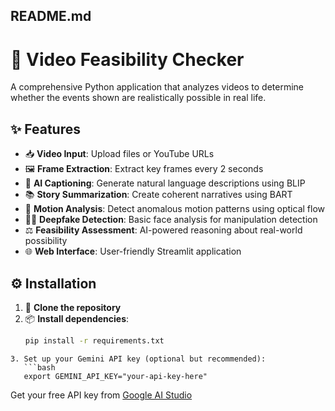 ## README.md
# 🎥 Video Feasibility Checker

A comprehensive Python application that analyzes videos to determine whether the events shown are realistically possible in real life.

## ✨ Features

- 📥 **Video Input**: Upload files or YouTube URLs  
- 🖼️ **Frame Extraction**: Extract key frames every 2 seconds  
- 🧠 **AI Captioning**: Generate natural language descriptions using BLIP  
- 📚 **Story Summarization**: Create coherent narratives using BART  
- 🎯 **Motion Analysis**: Detect anomalous motion patterns using optical flow  
- 🕵️‍♂️ **Deepfake Detection**: Basic face analysis for manipulation detection  
- ⚖️ **Feasibility Assessment**: AI-powered reasoning about real-world possibility  
- 🌐 **Web Interface**: User-friendly Streamlit application  

## ⚙️ Installation

1. 📂 **Clone the repository**
2. 📦 **Install dependencies**:
   ```bash
   pip install -r requirements.txt
```
3. Set up your Gemini API key (optional but recommended):
   ```bash
   export GEMINI_API_KEY="your-api-key-here"
   ```
   Get your free API key from [Google AI Studio](https://makersuite.google.com/app/apikey)
